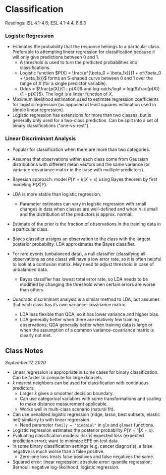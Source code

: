 # Classification

Readings: ISL 4.1-4.6; ESL 4.1-4.4, 6.6.3

### Logistic Regression

- Estimates the probability that the response belongs to a particular class. Preferable to attempting linear regression for classification because it will only give predictions between 0 and 1.
  - A threshold is used to turn the predicted probabilities into classifications.
  - Logistic function $P(X) = \frac{e^{\beta_0 + \beta_1x}}{1 + e^{\beta_0 + \beta_1x}}$ forms an S-shaped curve between 0 and 1 over the range of $X$ (for a single predictor variable).
  - Odds = $\frac{p(X)}{1 - p(X)}$ and log-odds/logit = log($\frac{p(X)}{1 - p(X)}$). The logit is a linear function of $X$.
- Maximum likelihood estimation used to estimate regression coefficients for logistic regression (as opposed ot least squares estimation used in simple linear regression).
- Logistic regression has extensions for more than two classes, but is generally only used for a two-class prediction. Can be split into a set of binary classifications ("one-vs-rest").

### Linear Discriminant Analysis

- Popular for classification when there are more than two categories.
- Assumes that observations within each class come from Gaussian distributions with different mean vectors and the same variance (or variance-covariance matrix in the case with multiple predictors).
- Bayesian approach: model $P(Y = k | X = x)$ using Bayes theorem by first modeling $P(X | Y)$.
- LDA is more stable than logistic regression.
  - Parameter estimates can vary in logistic regression with small changes in data when classes are well-defined and when $n$ is small and the distribution of the predictors is approx. normal.
- Estimate of the prior is the fraction of observations in the training data in a particular class.
- Bayes classifier assigns an observation to the class with the largest posterior probability. LDA approximates the Bayes classifier.
- For rare events (unbalanced data), a null classifier (classifying all observations as one class) will have a low error rate, so it is often helpful to look at a confusion matrix. May need to adjust threshold in case of unbalanced data.
  - Bayes classifier has lowest total error rate, so LDA needs to be modified by changing the threshold when certain errors are worse than others.

- Quadratic discriminant analysis is a similar method to LDA, but assumes that each class has its own variance-covariance matrix.
  - LDA less flexible than QDA, so it has lower variance and higher bias.
  - LDA generally better when there are relatively few training observations; QDA generally better when training data is large or when the assumption of a common variance-covariance matrix is clearly not met.

## Class Notes

*September 17, 2020*

- Linear regression is appropriate in some cases for binary classification. Can be faster to compute for large datasets.
- $k$ nearest neighbors can be used for classification with continuous predictors.
  - Larger $k$ gives a smoother decision boundary.
  - Can use categorical variables with some transformations and scaling to make distance measurement applicable.
  - Works well in multi-class scenario (natural fit).
- Can use penalized logistic regression (ridge, lasso, best subsets, elastic net) similarly to with linear regression.
  - Need parameter `family = "binomial"` in `glm` and `glmnet` functions.
- Logistic regression estimates the posterior probability $P(Y = 1 | X = x)$.
- Evaluating classification models: risk is expected loss (expected prediction error); want to minimize EPE on test data.
- In some binary classification settings (e.g. cancer diagnosis), a false negative is much worse than a false positive.
  - Zero-one loss treats false positives and false negatives the same.
- Squared error: linear regression; absolute error: quantile regression; Bernoulli negative log-likelihood: logistic regression.